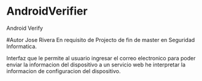 # AndroidVerifier
Android Verify

#Autor Jose Rivera
En requisito de Projecto de fin de master en Seguridad Informatica.

Interfaz que le permite al usuario ingresar el correo electronico para poder enviar la informacion del dispositivo a un servicio web he interpretar la informacion de configuracion del dispositivo.
